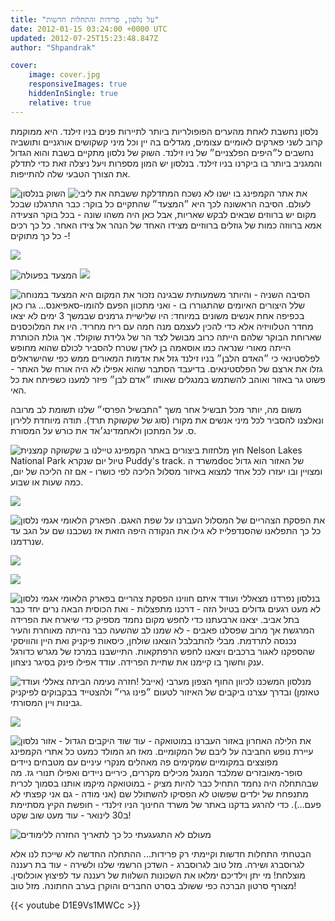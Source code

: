 ```yaml
---
title: "על נלסון, פרידות והתחלות חדשות"
date: 2012-01-15 03:24:00 +0000 UTC
updated: 2012-07-25T15:23:48.847Z
author: "Shpandrak"

cover:
    image: cover.jpg
    responsiveImages: true
    hiddenInSingle: true
    relative: true
---
```


נלסון נחשבת לאחת מהערים הפופולריות ביותר לתיירות פנים בניו זילנד. היא ממוקמת קרוב לשני פארקים לאומיים עצומים, מגדלים בה יין וכל מיני קשקושים אורגניים ותושביה נחשבים ל״היפים הפלצניים״ של ניו זילנד. השוק של נלסון מתקיים בשבת והוא הגדול והמגניב ביותר בו ביקרנו בניו זילנד. בנלסון יש המון מספרות ויעל ניצלה זאת כדי לתדלק את הצורך הטבעי שלה להתייפות.

![](Photo-Jan-14,-2012-12:43-AM.jpg "השוק בנלסון")
![](Photo-Jan-14,-2012-1:18-AM.jpg "המתדלקת ששבתה את ליבי")
את אתר הקמפינג בו ישנו לא נשכח לעולם. הסיבה הראשונה לכך היא ״המצעד״ שהתקיים כל בוקר: כבר התרגלנו שבכל מקום יש ברווזים שבאים לבקש שאריות, אבל כאן היה משהו שונה - בכל בוקר הצעידה אמא ברווזה כמות של גוזלים ברווזיים מצידו האחד של הנהר אל צידו האחר. כל כך רכים - כל כך מתוקים!

![](AVvXsEjuXUzPtg7DSm2DqC994AHO74K1pChMfnqeWG7phUCOdi8yxMTks4Nm3jG78Uo1scqQxiy0x_aTTZz86SnJevxqnEk83WJpPKRAgQpXCa18n0UNjuxZsxk07YXA3IzU_hkst08iWyT7CFDQ.jpg)

![](Photo-Jan-10,-2012-10:21-PM.jpg "המצעד בפעולה")
![](AVvXsEiAH4_r5DJMt5FMuIDUhA_LOzCK3kujGr0jGG1NRlQygSZn_-L8kslGGOQFqUz1JFLzdcHTB4ibg-B6enlHu1MaYKdo8R8k-QUSbEJ4yKxmTD7EhrGHiTDN2ARryUnYantOG4JPoEz4kXR6.jpg)

![](AVvXsEjXK3pzLO0Qx5aX0J4-v7aDrpSQj5ly2TqOwlTHsxE4IlR2lI0sPst87zQu0YNjNEl5FrMX3udj1mt36mZkGZPY-ICfY3ZLg5UgAxRFqQmJsFUcJ0w947ig_zrwORG7Mg00tY7cbPV3YLNJ.jpg "המצעד במנוחה")
הסיבה השניה - והיותר משמעותית שבגינה נזכור את המקום היא שלל היצורים האיומים שהתגוררו בו - ואני מתכוון הפעם להומו-סאפיאנס... גרו כאן בכפיפה אחת אנשים משונים במיוחד: היו שלישיית גרמנים שבמשך 3 ימים לא יצאו מחדר הטלוויזיה אלא כדי להכין לעצמם מנה חמה עם ריח מחריד. היו את המלוכסנים שארוחת הבוקר שלהם הייתה כרוב מבושל לצד הר של גלידת שוקולד. אך גולת הכותרת הייתה מאורי שנראה כמו אוסאמה בן לאדן שטרח להסביר לכולם שהוא מחופש לפלסטינאי כי ״האדם הלבן״ בניו זילנד גזל את אדמות המאורים ממש כפי שהישראלים גזלו את ארצם של הפלסטינאים. בדיעבד הסתבר שהוא אפילו לא היה אורח של האתר - פשוט גר באזור ואוהב להשתמש במנגלים שאותו ״אדם לבן״ פיזר למענו כשפיתח את כל האי.

משום מה, יותר מכל תבשיל אחר משך "התבשיל הפרסי״ שלנו תשומת לב מרובה ונאלצנו להסביר לכל מיני אנשים את מקורו (סוג של שקשוקת תרד). תודה מיוחדת ללירון ס. על המתכון ולאחמדינג׳אד את כורש על המסורת.

![](Photo-Jan-11,-2012-6:13-PM.jpg "שקשוקה קמצנית")
חוץ מלחזות ביצורים באתר הקמפינג טיילנו ב Nelson Lakes National Park טיול יום שנקרא Puddy's track. משרד הdoc של האזור הוא גדול ומצויין ובו יעזרו לכל אחד למצוא באיזור מסלול הליכה לפי כושרו - אם זה הליכה של יום, כמה שעות או שבוע.

![](Photo-Jan-11,-2012-2:22-AM.jpg)

![](Photo-Jan-11,-2012-2:37-AM.jpg "הפארק הלאומי אגמי נלסון")
את הפסקת הצהריים של המסלול העברנו על שפת האגם. כל כך התפלאנו שהסנדפלייז לא גילו את הנקודה היפה הזאת אז נשכבנו שם על הגב עד שנרדמנו.

![](Photo-Jan-11,-2012-3:20-AM.jpg)

![](Photo-Jan-11,-2012-3:47-AM.jpg)

![](Photo-Jan-11,-2012-3:53-AM.jpg "הפסקת צהריים בפארק הלאומי אגמי נלסון")
בנלסון נפרדנו מצאללי ועודד איתם חווינו לא מעט רגעים גדולים בטיול הזה - דרכנו מתפצלות - ואת הכוסית הבאה נרים יחד כבר בתל אביב. יצאנו ארבעתנו כדי לחפש מקום נחמד מספיק כדי שיארח את הפרידה המרגשת אך מרוב שפסלנו פאבים - לא שמנו לב שהשעה כבר נהייתה מאוחרת והעיר נכנסה לתרדמת. מבלי להתבלבל הוצאנו שולחן, כיסאות פיקניק ואת היין והוויסקי שהספקנו לאגור ברכבים ויצאנו לחפש הרפתקאות. התיישבנו במרכז של מגרש כדורגל ענק וחשוך בו קיימנו את שתיית הפרידה. עודד אפילו פינק בסיגר ניצחון.

![](Photo-Jan-10,-2012-2:06-PM.jpg "חזרה נעימה הביתה צאללי ועודד!")
מנלסון המשכנו לכיוון החוף הצפון מערבי (אייבל טאזמן) ובדרך עצרנו ביקבים של האיזור לטעום ״פינו גרי״ ולהצטייד בבקבוקים לפיקניק גבינות ויין המסורתי.

![](Photo-Jan-14,-2012-2:42-AM.jpg)

![](cover.jpg "שוד היקבים הגדול - אזור נלסון")
את הלילה האחרון באזור העברנו במוטואקה - עוד עיירת נופש החביבה על ליבם של המקומיים. מאז חג המולד כמעט כל אתרי הקמפינג מפוצצים במקומיים שמקימים פה מאהלים מנקרי עיניים עם מטבחים ניידים סופר-מאובזרים שמלבד המנגל מכילים מקררים, כיריים ניידים ואפילו תנורי גז. מה שבהתחלה היה נחמד התחיל כבר להיות מציק - במוטואקה מיקמו אותנו בסמוך לכרית מתנפחת של ילדים שפשוט לא הפסיקו להשתולל שם (אני מודה - גם אני קפצתי לא פעם...). כדי להרגע בדקנו באתר של משרד החינוך הניו זילנדי - חופשת הקיץ מסתיימת ב30 לינואר - עוד מעט שוב שקט!

![](Photo-Jan-14,-2012-10:43-AM.jpg "מעולם לא התגעגעתי כל כך לתאריך החזרה ללימודים")

הבטחתי התחלות חדשות וקיימתי רק פרידות... ההתחלה החדשה לא שייכת לנו אלא לגרוסברג ושירה. מזל טוב לגרוסברג - השדכן הרשמי שלנו ולשירה - עוד בת רעננה מוצלחת! מי יתן וילדיכם ימלאו את השכונות השלוות של רעננה עד לפיצוץ אוכלוסין. מצורף סרטון הברכה כפי ששולב בסרט החברים והוקרן בערב החתונה. מזל טוב!

{{< youtube D1E9Vs1MWCc >}}
